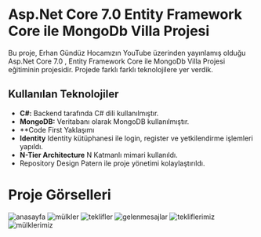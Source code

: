 # Asp.Net Core 7.0 Entity Framework Core ile MongoDb Villa Projesi
Bu proje, Erhan Gündüz Hocamızın YouTube üzerinden yayınlamış olduğu Asp.Net Core 7.0 , Entity Framework Core ile MongoDb Villa Projesi eğitiminin projesidir. Projede farklı farklı teknolojilere yer verdik.

## Kullanılan Teknolojiler
- **C#:** Backend tarafında C# dili kullanılmıştır.
- **MongoDB:** Veritabanı olarak MongoDB kullanılmıştır.
- **Code First Yaklaşımı
- **Identity** Identity kütüphanesi ile login, register ve yetkilendirme işlemleri yapıldı.
- **N-Tier Architecture** N Katmanlı mimari kullanıldı.
- Repository Design Patern ile proje yönetimi kolaylaştırıldı.

# Proje Görselleri
![anasayfa](https://github.com/dogukoroglu/VillaMongoDb.Project/assets/102040349/89ba0477-9d1e-43d5-b757-10251822b1cd)
![mülkler](https://github.com/dogukoroglu/VillaMongoDb.Project/assets/102040349/90a8c9a0-464c-4b22-888f-b94efc111709)
![teklifler](https://github.com/dogukoroglu/VillaMongoDb.Project/assets/102040349/5ec7fbd7-cec0-40a8-b87c-35f7e4e74921)
![gelenmesajlar](https://github.com/dogukoroglu/VillaMongoDb.Project/assets/102040349/712e554f-a98a-4ec8-bc81-6a65e2c7c503)
![tekliflerimiz](https://github.com/dogukoroglu/VillaMongoDb.Project/assets/102040349/d877069a-84d0-49c1-a2f8-4f32b100d2fe)
![mülklerimiz](https://github.com/dogukoroglu/VillaMongoDb.Project/assets/102040349/75196306-2c2f-42e2-b363-bb2efe9936ea)

